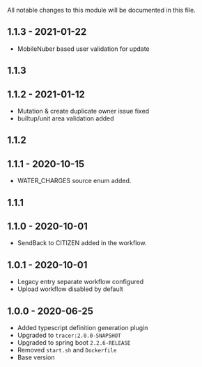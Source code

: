 
All notable changes to this module will be documented in this file.

## 1.1.3 - 2021-01-22

- MobileNuber based user validation for update

## 1.1.3

## 1.1.2 - 2021-01-12

- Mutation & create duplicate owner issue fixed
- builtup/unit area validation added

## 1.1.2 

## 1.1.1 - 2020-10-15
- WATER_CHARGES source enum added.

## 1.1.1 

## 1.1.0 - 2020-10-01
- SendBack to CITIZEN added in the workflow.

## 1.0.1 - 2020-10-01

- Legacy entry separate workflow configured
- Upload workflow disabled by default

## 1.0.0 - 2020-06-25

- Added typescript definition generation plugin
- Upgraded to `tracer:2.0.0-SNAPSHOT`
- Upgraded to spring boot `2.2.6-RELEASE`
- Removed `start.sh` and `Dockerfile`
- Base version

